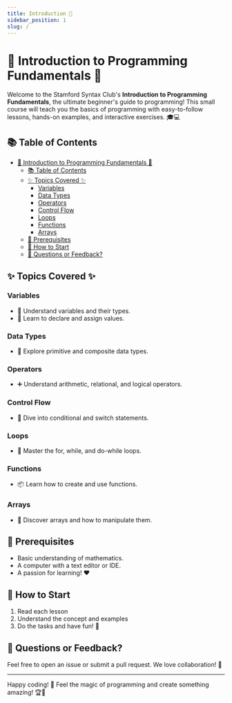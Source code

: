 ```yaml
---
title: Introduction 👋
sidebar_position: 1
slug: /
---
```


# 🚀 Introduction to Programming Fundamentals 🚀

Welcome to the Stamford Syntax Club's **Introduction to Programming Fundamentals**, the ultimate beginner's guide to programming! This small course will teach you the basics of programming with easy-to-follow lessons, hands-on examples, and interactive exercises. 🎓💻

## 📚 Table of Contents

- [🚀 Introduction to Programming Fundamentals 🚀](#-introduction-to-programming-fundamentals-)
  - [📚 Table of Contents](#-table-of-contents)
  - [✨ Topics Covered ✨](#-topics-covered-)
    - [Variables](#variables)
    - [Data Types](#data-types)
    - [Operators](#operators)
    - [Control Flow](#control-flow)
    - [Loops](#loops)
    - [Functions](#functions)
    - [Arrays](#arrays)
  - [🧰 Prerequisites](#-prerequisites)
  - [📖 How to Start](#-how-to-start)
  - [🙋 Questions or Feedback?](#-questions-or-feedback)

## ✨ Topics Covered ✨

### Variables
- 🧠 Understand variables and their types.
- 📝 Learn to declare and assign values.

### Data Types
- 🎨 Explore primitive and composite data types.

### Operators
- ➕ Understand arithmetic, relational, and logical operators.

### Control Flow
- 🚦 Dive into conditional and switch statements.

### Loops
- 🔁 Master the for, while, and do-while loops.

### Functions
- 📦 Learn how to create and use functions.

### Arrays
- 🧩 Discover arrays and how to manipulate them.


## 🧰 Prerequisites

- Basic understanding of mathematics.
- A computer with a text editor or IDE.
- A passion for learning! ❤️

## 📖 How to Start

1. Read each lesson
2. Understand the concept and examples
3. Do the tasks and have fun! 🎉

## 🙋 Questions or Feedback?

Feel free to open an issue or submit a pull request. We love collaboration! 🤝

---

Happy coding! 🌟 Feel the magic of programming and create something amazing! 🏆🎈
